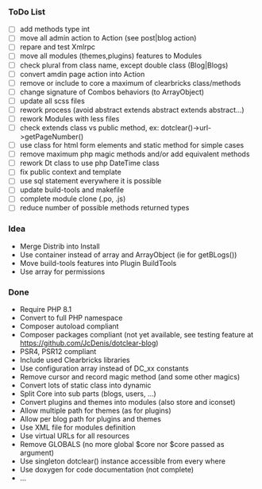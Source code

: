 ### ToDo List

- [ ] add methods type int
- [ ] move all admin action to Action (see post|blog action)
- [ ] repare and test Xmlrpc
- [ ] move all modules (themes,plugins) features to Modules
- [ ] check plural from class name, except double class (Blog|Blogs)
- [ ] convert amdin page action into Action
- [ ] remove or include to core a maximum of clearbricks class/methods
- [ ] change signature of Combos behaviors (to ArrayObject)
- [ ] update all scss files
- [ ] rework process (avoid abstract extends abstract extends abstract...)
- [ ] rework Modules with less files
- [ ] check extends class vs public method, ex: dotclear()->url->getPageNumber()
- [ ] use class for html form elements and static method for simple cases
- [ ] remove maximum php magic methods and/or add equivalent methods
- [ ] rework Dt class to use php DateTime class
- [ ] fix public context and template
- [ ] use sql statement everywhere it is possible
- [ ] update build-tools and makefile
- [ ] complete module clone (.po, .js)
- [ ] reduce number of possible methods returned types

### Idea

- Merge Distrib into Install
- Use container instead of array and ArrayObject (ie for getBLogs())
- Move build-tools features into Plugin BuildTools
- Use array for permissions

### Done

- Require PHP 8.1
- Convert to full PHP namespace
- Composer autoload compliant
- Composer packages compliant (not yet available, see testing feature at <https://github.com/JcDenis/dotclear-blog>)
- PSR4, PSR12 compliant
- Include used Clearbricks libraries
- Use configuration array instead of DC_xx constants
- Remove cursor and record magic method (and some other magics)
- Convert lots of static class into dynamic
- Split Core into sub parts (blogs, users, ...)
- Convert plugins and themes into modules (also store and iconset)
- Allow multiple path for themes (as for plugins)
- Allow per blog path for plugins and themes
- Use XML file for modules definition
- Use virtual URLs for all resources
- Remove GLOBALS (no more global $core nor $core passed as argument)
- Use singleton dotclear() instance accessible from every where
- Use doxygen for code documentation (not complete)
- ...
